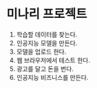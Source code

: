 
# 미나리 프로젝트
1. 학습할 데이터를 찾는다.
2. 인공지능 모델을 만든다.
3. 모델을 업로드 한다.
4. 웹 브라우저에서 테스트 한다.
5. 광고를 달고 돈을 번다.
6. 인공지능 비즈니스를 만든다.
